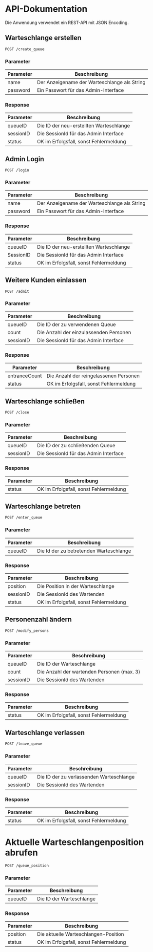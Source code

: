 # API-Dokumentation
Die Anwendung verwendet ein REST-API mit JSON Encoding.
## Warteschlange erstellen
    POST /create_queue
### Parameter
| Parameter | Beschreibung |
| --- | --- |
| name | Der Anzeigename der Warteschlange als String |
| password | Ein Passwort für das Admin-Interface |
### Response
| Parameter | Beschreibung |
| --- | --- |
queueID | Die ID der neu-erstellten Warteschlange
| sessionID | Die SessionId für das Admin Interface |
| status | OK im Erfolgsfall, sonst Fehlermeldung|

## Admin Login
    POST /login
### Parameter
| Parameter | Beschreibung |
| --- | --- |
| name | Der Anzeigename der Warteschlange als String |
| password | Ein Passwort für das Admin-Interface |
### Response
| Parameter | Beschreibung |
| --- | --- |
queueID | Die ID der neu-erstellten Warteschlange
| SessionID | Die SessionId für das Admin Interface |
| status | OK im Erfolgsfall, sonst Fehlermeldung|

## Weitere Kunden einlassen
    POST /admit
### Parameter
| Parameter | Beschreibung |
| --- | --- |
| queueID | Die ID der zu verwendenen Queue |
| count | Die Anzahl der einzulassenden Personen |
| sessionID | Die SessionId für das Admin Interface |
### Response
| Parameter | Beschreibung |
| --- | --- |
| entranceCount | Die Anzahl der reingelassenen Personen |
| status | OK im Erfolgsfall, sonst Fehlermeldung|

## Warteschlange schließen
    POST /close
### Parameter
| Parameter | Beschreibung |
| --- | --- |
| queueID | Die ID der zu schließenden Queue |
| sessionID | Die SessionId für das Admin Interface |
### Response
| Parameter | Beschreibung |
| --- | --- |
| status | OK im Erfolgsfall, sonst Fehlermeldung|

## Warteschlange betreten
    POST /enter_queue
### Parameter
| Parameter | Beschreibung |
| --- | --- |
| queueID | Die Id der zu betretenden Warteschlange |
### Response
| Parameter | Beschreibung |
| --- | --- |
| position | Die Position in der Warteschlange |
| sessionID | Die SessionId des Wartenden |
| status | OK im Erfolgsfall, sonst Fehlermeldung|

## Personenzahl ändern
    POST /modify_persons
### Parameter
| Parameter | Beschreibung |
| --- | --- |
| queueID | Die ID der Warteschlange |
| count | Die Anzahl der wartenden Personen (max. 3)|
| sessionID | Die SessionId des Wartenden |
### Response
| Parameter | Beschreibung |
| --- | --- |
| status | OK im Erfolgsfall, sonst Fehlermeldung|

## Warteschlange verlassen
    POST /leave_queue
### Parameter
| Parameter | Beschreibung |
| --- | --- |
| queueID | Die ID der zu verlassenden Warteschlange |
| sessionID | Die SessionId des Wartenden |
### Response
| Parameter | Beschreibung |
| --- | --- |
| status | OK im Erfolgsfall, sonst Fehlermeldung|

# Aktuelle Warteschlangenposition abrufen
    POST /queue_position
### Parameter
| Parameter | Beschreibung |
| --- | --- |
| queueID | Die ID der Warteschlange |
### Response
| Parameter | Beschreibung |
| --- | --- |
| position | Die aktuelle Warteschlangen-Position |
| status | OK im Erfolgsfall, sonst Fehlermeldung|
